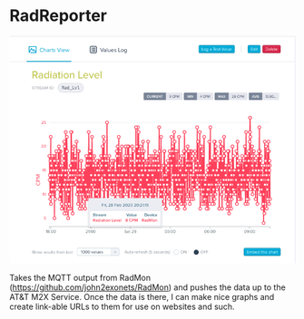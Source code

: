 RadReporter
===========

![AT&T M2X Graph](/ATT_M2X_Graph.png)

Takes the MQTT output from RadMon (https://github.com/john2exonets/RadMon) and pushes the data up to the AT&T M2X Service. Once the data is there, I can make nice graphs and create link-able URLs to them for use on websites and such.


